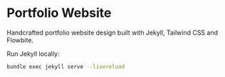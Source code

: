 # Portfolio Website

Handcrafted portfolio website design built with Jekyll, Tailwind CSS and Flowbite.

Run Jekyll locally:

```bash
bundle exec jekyll serve --livereload
```